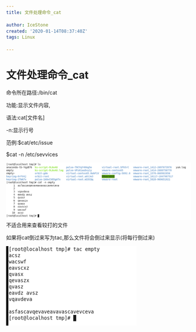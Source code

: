 ```yaml
---
title: 文件处理命令_cat

author: IceStone
created: '2020-01-14T08:37:40Z'
tags: Linux

---
```


# 文件处理命令_cat

命令所在路径:/bin/cat

功能:显示文件内容,

语法:cat[文件名]

-n:显示行号

范例:$cat/etc/issue

$cat -n /etc/sevvices

![](images/f3d480a3-e515-41d1-83ce-5cfaeaa950e9.png)不适合用来查看较打的文件



如果将cat倒过来写为tac,那么文件将会倒过来显示(将每行倒过来)

![](images/a264c7a6-59df-4ca0-97e4-b0758d6de0cd.png) 

 
